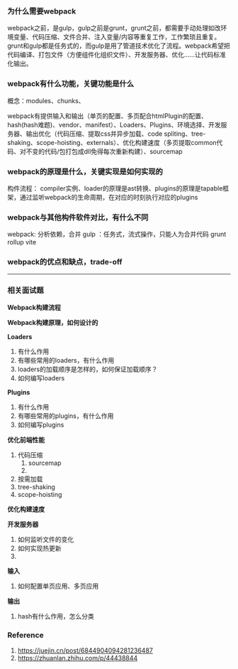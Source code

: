 <!--
 * @description: 
 * @author: xiangrong.liu
 * @Date: 2021-05-17 11:07:53
 * @LastEditors: xiangrong.liu
 * @LastEditTime: 2021-05-17 17:09:37
-->
### 为什么需要webpack
webpack之前，是gulp，gulp之前是grunt，grunt之前，都需要手动处理如改环境变量、代码压缩、文件合并、注入变量/内容等重复工作，工作繁琐且重复。grunt和gulp都是任务式的，而gulp是用了管道技术优化了流程。webpack希望把代码编译、打包文件（方便组件化组织文件）、开发服务器、优化……让代码标准化输出。

### webpack有什么功能，关键功能是什么

概念：modules、chunks、

webpack有提供输入和输出（单页的配置、多页配合htmlPlugin的配置、hash(hash难题)、vendor、manifest）、Loaders、Plugins、环境选择、开发服务器、输出优化（代码压缩、提取css并异步加载、code spliting、tree-shaking、scope-hoisting、externals）、优化构建速度（多页提取common代码、对不变的代码/包打包成dll免得每次重新构建）、sourcemap

### webpack的原理是什么，关键实现是如何实现的

构件流程：
compiler实例、loader的原理是ast转换、plugins的原理是tapable框架，通过监听webpack的生命周期，在对应的时刻执行对应的plugins

### webpack与其他构件软件对比，有什么不同
webpack: 分析依赖，合并
gulp    ：任务式，流式操作，只能人为合并代码
grunt
rollup
vite

### webpack的优点和缺点，trade-off


---
### 相关面试题

**Webpack构建流程**

**Webpack构建原理，如何设计的**

**Loaders**
1. 有什么作用
2. 有哪些常用的loaders，有什么作用
3. loaders的加载顺序是怎样的，如何保证加载顺序？
4. 如何编写loaders

**Plugins**
1. 有什么作用
2. 有哪些常用的plugins，有什么作用
3. 如何编写plugins

**优化前端性能**
1. 代码压缩
   1. sourcemap
   2. 
2. 按需加载
3. tree-shaking
4. scope-hoisting

**优化构建速度**

**开发服务器**
1. 如何监听文件的变化
2. 如何实现热更新
3. 

**输入**
1. 如何配置单页应用、多页应用

**输出**
1. hash有什么作用，怎么分类


### Reference
1. https://juejin.cn/post/6844904094281236487
2. https://zhuanlan.zhihu.com/p/44438844